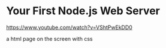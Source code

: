 # Your First Node.js Web Server
https://www.youtube.com/watch?v=VShtPwEkDD0

a html page on the screen with css
